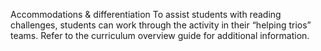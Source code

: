 Accommodations & differentiation
To assist students with reading challenges, students can work through the activity in their “helping trios” teams. Refer to the curriculum overview guide for additional information.
